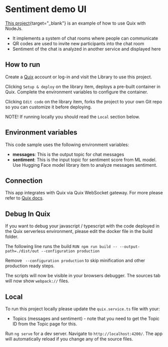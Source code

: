 # Sentiment demo UI

[This project](https://github.com/quixio/quix-library/tree/main/nodejs/advanced/Sentiment-demo-ui){target="_blank"} is an example of how to use Quix with NodeJs.

 - It implements a system of chat rooms where people can communicate
 - QR codes are used to invite new participants into the chat room
 - Sentiment of the chat is analyzed in another service and displayed here

## How to run

Create a [Quix](https://portal.platform.quix.ai/self-sign-up?xlink=github) account or log-in and visit the Library to use this project.

Clicking `Setup & deploy` on the library item, deploys a pre-built container in Quix. Complete the environment variables to configure the container.

Clicking `Edit code` on the library item, forks the project to your own Git repo so you can customize it before deploying.

NOTE! If running locally you should read the `Local` section below.

## Environment variables

This code sample uses the following environment variables:

- **messages**: This is the output topic for chat messages
- **sentiment**: This is the input topic for sentiment score from ML model. Use Hugging Face model library item to analyze messages sentiment.

## Connection
This app integrates with Quix via Quix WebSocket gateway. For more please refer to [Quix docs](https://documentation.platform.quix.ai/apis/streaming-reader-api/intro.html).

## Debug In Quix

If you want to debug your javascript / typescript with the code deployed in the Quix serverless environment, please edit the docker file in the build folder.

The following line runs the build
`RUN npm run build -- --output-path=./dist/out --configuration production`

Remove ` --configuration production` to skip minification and other production ready steps.

The scripts will now be visible in your browsers debugger. The sources tab will now show `webpack://` files.

## Local

To run this project locally please update the `quix.service.ts` file with your:
 - Topics (messages and sentiment) - note that you need to get the Topic ID from the Topic page for this.

Run `ng serve` for a dev server. Navigate to `http://localhost:4200/`. The app will automatically reload if you change any of the source files.
